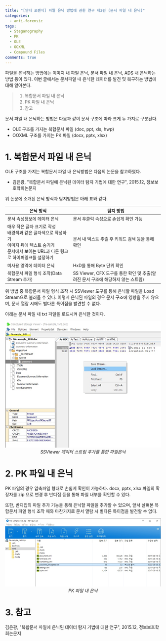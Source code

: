 ```yaml
---
title: "[안티 포렌식] 파일 은닉 방법에 관한 연구 제2편 (문서 파일 내 은닉)"
categories:
  - anti-forensic
tags:
  - Steganography
  - PK
  - OLE
  - OOXML
  - Compound Files
comments: true
---
```


파일을 은닉하는 방법에는 이미지 내 파일 은닉, 문서 파일 내 은닉, ADS 내 은닉하는 방법 등이 있다.
이번 글에서는 문서파일 내 은닉한 데이터를 발견 및 복구하는 방법에 대해 알아본다.

> 1. 복합문서 파일 내 은닉
> 2. PK 파일 내 은닉
> 3. 참고


문서 파일 내 은닉하는 방법은 다음과 같이 문서 구조에 따라 크게 두 가지로 구분된다.

- OLE 구조를 가지는 복합문서 파일 (doc, ppt, xls, hwp)
- OOXML 구조를 가지는 PK 파일 (docx, pptx, xlsx)


# 1. 복합문서 파일 내 은닉

OLE 구조를 가지는 복합문서 파일 내 은닉방법은 다음의 논문을 참고하였다.

- 김은광, "복합문서 파일에 은닉된 데이터 탐지 기법에 대한 연구", 2015.12, 정보보호학회논문지

위 논문에 소개된 은닉 방식과 탐지방법은 아래 표와 같다.

|은닉 방식|탐지 방법|
|---|---|
|문서 속성정보에 데이터 은닉|문서 우클릭 속성으로 손쉽게 확인 가능|
|매우 작은 글자 크기로 작성<br>배경색과 같은 글자색으로 작성하기<br>이미지 뒤에 텍스트 숨기기<br>문서에서 보이는 URL과 다른 링크로 하이퍼링크를 설정하기|문서 내 텍스트 추출 후 키워드 검색 등을 통해 확인|
|미사용 영역에 데이터 은닉|HxD를 통해 Byte 단위 확인|
|복합문서 파일 형식 조작(Data Stream 추가)|SS Viewer, CFX 도구를 통한 확인 및 추출(알려진 문서 구조에 해당하지 않는 스트림)|

위 방법 중 복합문서 파일 형식 조작 시 SSViewer 도구를 통해 은닉할 파일을 Load Stream으로 불러올 수 있다. 
이렇게 은닉된 파일의 경우 문서 구조에 영향을 주지 않으며, 문서 열람 시에도 별다른 특이점을 발견할 수 없다.

아래는 문서 파일 내 txt 파일을 로드시켜 은닉한 것이다.

<center><p><img src="/assets/2020-06-09-post-anti-forensic_concealing_files_in_Document/SSView 파일은닉.jpg">
<br><em>SSViewer 데이터 스트림 추가를 통한 파일은닉</em></p></center>

# 2. PK 파일 내 은닉

PK 파일의 경우 압축파일 형태로 손쉽게 확인이 가능하다. 
docx, pptx, xlsx 파일의 확장자를 zip 으로 변경 후 반디집 등을 통해 파일 내부를 확인할 수 있다.

또한, 반디집의 파일 추가 기능을 통해 은닉할 파일을 추가할 수 있으며, 앞서 살펴본 복합문서 파일 형식 조작 때와 마찬가지로 문서 열람 시 별다른 특이점을 발견할 수 없다.

<center><p><img src="/assets/2020-06-09-post-anti-forensic_concealing_files_in_Document/PK 은닉.jpg">
<br><em>PK 파일 내 은닉</em></p></center>

# 3. 참고

김은광, "복합문서 파일에 은닉된 데이터 탐지 기법에 대한 연구", 2015.12, 정보보호학회논문지
